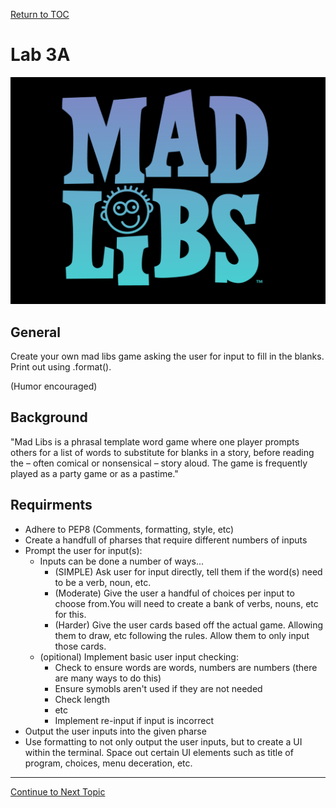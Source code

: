 <a href="https://github.com/CyberTrainingUSAF/07-Python-Programming/blob/master/00-Table-of-Contents.md" rel="Return to TOC"> Return to TOC </a>

# Lab 3A

![](../.gitbook/assets/madlibs.png)

## General

Create your own mad libs game asking the user for input to fill in the blanks. Print out using .format\(\).

\(Humor encouraged\)

## Background

"Mad Libs is a phrasal template word game where one player prompts others for a list of words to substitute for blanks in a story, before reading the – often comical or nonsensical – story aloud. The game is frequently played as a party game or as a pastime."

## Requirments

* Adhere to PEP8 \(Comments, formatting, style, etc\)
* Create a handfull of pharses that require different numbers of inputs
* Prompt the user for input\(s\):
  * Inputs can be done a number of ways... 
    * \(SIMPLE\) Ask user for input directly, tell them if the word\(s\) need to be a verb, noun, etc. 
    * \(Moderate\) Give the user a handful of choices per input to choose from.You will need to create a bank of verbs, nouns, etc for this. 
    * \(Harder\) Give the user cards based off the actual game. Allowing them to draw, etc following the rules. Allow them to only input those cards. 
  * \(opitional\) Implement basic user input checking:
    * Check to ensure words are words, numbers are numbers \(there are many ways to do this\)
    * Ensure symobls aren't used if they are not needed
    * Check length
    * etc
    * Implement re-input if input is incorrect
* Output the user inputs into the given pharse
* Use formatting to not only output the user inputs, but to create a UI within the terminal. Space out certain UI elements such as title of program, choices, menu deceration, etc. 

---
<a href="https://github.com/CyberTrainingUSAF/07-Python-Programming/blob/master/03_Flow_Control/03_io_files.md" rel="Continue to Next Topic"> Continue to Next Topic </a>
